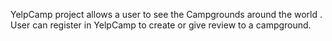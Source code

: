 YelpCamp project  allows a user to see the Campgrounds around the world . User can register in YelpCamp to create or give review to a campground.
